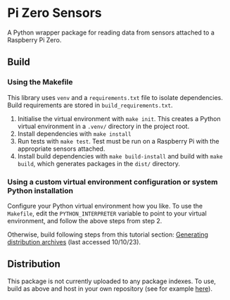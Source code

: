 # Pi Zero Sensors

A Python wrapper package for reading data from sensors attached to a Raspberry Pi Zero.

## Build

### Using the Makefile

This library uses `venv` and a `requirements.txt` file to isolate dependencies. Build requirements are stored in `build_requirements.txt`.

1. Initialise the virtual environment with `make init`. This creates a Python virtual environment in a `.venv/` directory in the project root.
2. Install dependencies with `make install`
3. Run tests with `make test`. Test must be run on a Raspberry Pi with the appropriate sensors attached.
4. Install build dependencies with `make build-install` and build with `make build`, which generates packages in the `dist/` directory.

### Using a custom virtual environment configuration or system Python installation

Configure your Python virtual environment how you like. To use the `Makefile`, edit the `PYTHON_INTERPRETER` variable to point to your virtual environment, and follow the above steps from step 2.

Otherwise, build following steps from this tutorial section: [Generating distribution archives](https://packaging.python.org/en/latest/tutorials/packaging-projects/#generating-distribution-archives) (last accessed 10/10/23).

## Distribution

This package is not currently uploaded to any package indexes. To use, build as above and host in your own repository (see for example [here](https://packaging.python.org/en/latest/guides/hosting-your-own-index/)).
